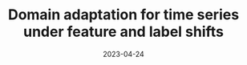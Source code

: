 ---
title: "Domain adaptation for time series under feature and label shifts"
collection: publications
permalink: /publication/raincoat
date: 2023-04-24
year: 2023
link: 'https://arxiv.org/abs/2302.03133'
code: 'https://github.com/mims-harvard/Raincoat'
venue: 'ICML (to appear)'
short_text: We present RAINCOAT, a novel domain adaptation built specifically for time series data. RAINCOAT demonstrates state-of-the-art performance on a variety of time series datasets for the domain generalization task, including the challenging universal domain adaptation setup where shift might occur in either feature or label space.
author_list: Huan He, <b>Owen Queen</b>, Teddy Koker, Consuelo Cuevas, Theodoros Tsilikaridis, Marinka Zitnik
citation: 'None'
---
